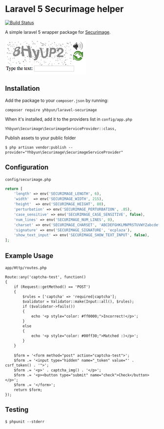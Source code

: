 # Laravel 5 Securimage helper

[![Build Status](https://travis-ci.org/yhbyun/laravel-securimage.svg?branch=master)](https://travis-ci.org/yhbyun/laravel-securimage)

A simple laravel 5 wrapper package for [Securimage](https://www.phpcaptcha.org/).

![preview](https://raw.githubusercontent.com/yhbyun/resources/master/securimage/securimage.png)

## Installation

Add the package to your `composer.json` by running:

```
composer require yhbyun/laravel-securimage
```

When it's installed, add it to the providers list in `config/app.php`

```
Yhbyun\Securimage\SecurimageServiceProvider::class,
```

Publish assets to your public folder

```
$ php artisan vendor:publish --provider="Yhbyun\Securimage\SecurimageServiceProvider"
```

## Configuration

`config/securimage.php`

```php
return [
    'length' => env('SECURIMAGE_LENGTH', 6),
    'width'  => env('SECURIMAGE_WIDTH', 215),
    'height'  => env('SECURIMAGE_HEIGHT', 80),
    'perturbation' => env('SECURIMAGE_PERTURBATION', .85),
    'case_sensitive' => env('SECURIMAGE_CASE_SENSITIVE', false),
    'num_lines' => env('SECURIMAGE_NUM_LINES', 0),
    'charset' => env('SECURIMAGE_CHARSET', 'ABCDEFGHKLMNPRSTUVWYZabcdefghklmnprstuvwyz23456789'),
    'signature' => env('SECURIMAGE_SIGNATURE', 'ecplaza'),
    'show_text_input' => env('SECURIMAGE_SHOW_TEXT_INPUT', false),
];
```

## Example Usage

`app/Http/routes.php`

```
Route::any('captcha-test', function()
{
    if (Request::getMethod() == 'POST')
    {
        $rules = ['captcha' => 'required|captcha'];
        $validator = Validator::make(Input::all(), $rules);
        if ($validator->fails())
        {
            echo '<p style="color: #ff0000;">Incorrect!</p>';
        }
        else
        {
            echo '<p style="color: #00ff30;">Matched :)</p>';
        }
    }

    $form = '<form method="post" action="captcha-test">';
    $form .= '<input type="hidden" name="_token" value="' . csrf_token() . '">';
    $form .= '<p>' . captcha_img() . '</p>';
    $form .= '<p><button type="submit" name="check">Check</button></p>';
    $form .= '</form>';
    return $form;
});
```


## Testing

```
$ phpunit --stderr
```
